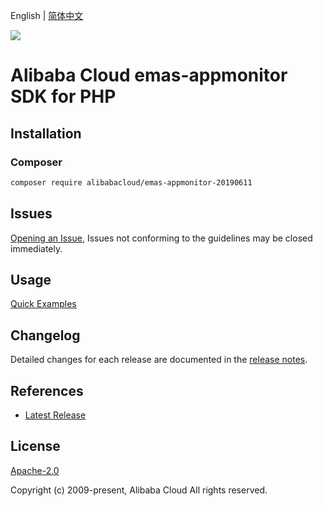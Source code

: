 English | [简体中文](README-CN.md)

![](https://aliyunsdk-pages.alicdn.com/icons/AlibabaCloud.svg)

# Alibaba Cloud emas-appmonitor SDK for PHP

## Installation

### Composer

```bash
composer require alibabacloud/emas-appmonitor-20190611
```

## Issues

[Opening an Issue](https://github.com/aliyun/alibabacloud-php-sdk/issues/new), Issues not conforming to the guidelines may be closed immediately.

## Usage

[Quick Examples](https://github.com/aliyun/alibabacloud-php-sdk/blob/master/docs/0-Examples-EN.md#quick-examples)

## Changelog

Detailed changes for each release are documented in the [release notes](./ChangeLog.txt).

## References

* [Latest Release](https://github.com/aliyun/alibabacloud-php-sdk/)

## License

[Apache-2.0](http://www.apache.org/licenses/LICENSE-2.0)

Copyright (c) 2009-present, Alibaba Cloud All rights reserved.
